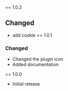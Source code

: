 == 1.0.2
## Changed 
- add cookie
== 1.0.1
### Changed
- Changed the plugin icon
- Added documentation

== 1.0.0
- Initial release
